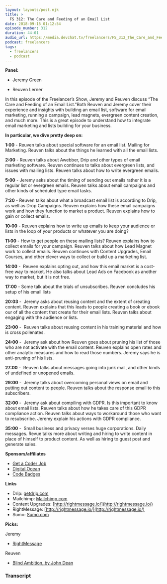 ```yaml
---
layout: layouts/post.njk
title: >
  FS 312: The Care and Feeding of an Email List
date: 2018-09-15 01:12:54
episode_number: 312
duration: 44:01
audio_url: https://media.devchat.tv/freelancers/FS_312_The_Care_and_Feeding_of_a_Email_List.mp3
podcast: freelancers
tags:
  - freelancers
  - podcast
---
```


**Panel:**

- Jeremy Green

- Reuven Lerner

In this episode of the Freelancer’s Show, Jeremy and Reuven discuss “The Care and Feeding of an Email List.”Both Reuven and Jeremy cover their experience and insights with building an email list, software for email marketing, running a campaign, lead magnets, evergreen content creation, and much more. This is a great episode to understand how to integrate email marketing and lists building for your business.

**In particular, we dive pretty deep on:**

**1:00** - Reuven talks about special software for an email list. Mailing for Marketing. Reuven talks about the things he learned with all the email lists.

**2:00** - Reuven talks about Awebber, Drip and other types of email marketing software. Reuven continues to talks about evergreen lists, and issues with mailing lists. Reuven talks about how to write evergreen emails.

**5:00** - Jeremy asks about the timing of sending out emails rather it is a regular list or evergreen emails. Reuven talks about email campaigns and other kinds of scheduled type email tasks.

**7:20** - Reuven talks about what a broadcast email list is according to Drip, as well as Drop Campaigns. Reuven explains how these email campaigns work and how they function to market a product. Reuven explains how to gain or collect emails.

**10:00** - Reuven explains how to write up emails to keep your audience or lists in the loop of your products or whatever you are doing?

**11:00** - How to get people on these mailing lists? Reuven explains how to collect emails for your campaign. Reuven talks about how Lead Magnet work to collect emails. Reuven continues with Content Upgrades, Email Courses, and other clever ways to collect or build up a marketing list.

**14:00** -&nbsp; Reuven explains opting out, and how this email market is a cost-free way to market. He also talks about Lead Ads on Facebook as another way to market, but it is not free.

**17:00** - Some talk about the trials of unsubscribes. Reuven concludes his setup of his email lists

**20:03** -&nbsp; Jeremy asks about reusing content and the extent of creating content. Reuven explains that this leads to people creating a book or ebook our of all the content that create for their email lists. Reuven talks about engaging with the audience or lists.

**23:00** -&nbsp; Reuven talks about reusing content in his training material and how is cross pollenates.&nbsp;

**24:00** -&nbsp; Jeremy ask about how Reuven goes about pruning his list of those who are not activate with the email content. Reuven explains open rates and other analytic measures and how to read those numbers. Jeremy says he is anti-pruning of his lists.

**27:00** -&nbsp; Reuven talks about messages going into junk mail, and other kinds of undefined or unopened emails.

**29:00** -&nbsp; Jeremy talks about overcoming personal views on email and putting out content to people. Reuven talks about the response email to this subscribers.

**32:00** -&nbsp; Jeremy ask about compiling with GDPR. Is this important to know about email lists. Reuven talks about how he takes care of this GDPR compliance action. Reuven talks about ways to workaround those who want to resubscribe. Jeremy explain his actions with GDPR compliance.

**35:00** -&nbsp; Small business and privacy verses huge corporations. Daily messages. Revue talks more about writing and hiring to write content in place of himself to product content. As well as hiring to guest post and generate sales.

**Sponsors/affiliates**

- [Get a Coder Job](https://devchat.tv/get-a-coder-job/)
- [Digital Ocean](https://www.digitalocean.com)
- [Code Badges](http://codebadge.org)

**Links**

- Drip: [getdrip.com](http://getdrip.com/)
- Mailchimp: [Mailchimp.com](http://mailchimp.com/)
- Content Upgrades: [http://rightmessage.io/](http://rightmessage.io/)
- RightMessage: [http://rightmessage.io/](http://rightmessage.io/)
- Sumo: [Sumo.com](http://sumo.com/)

**Picks:**

Jeremy

- [RightMessage](http://rightmessage.io)

Reuven

- [Blind Ambition, by John Dean](https://www.amazon.com/Blind-Ambition-White-House-Years/dp/1504041011/)

### Transcript
